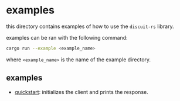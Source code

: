 # examples

this directory contains examples of how to use the `discuit-rs` library.

examples can be ran with the following command:

```bash
cargo run --example <example_name>
```

where `<example_name>` is the name of the example directory.

## examples

- [quickstart](./quickstart/):  initializes the client and prints the response.
